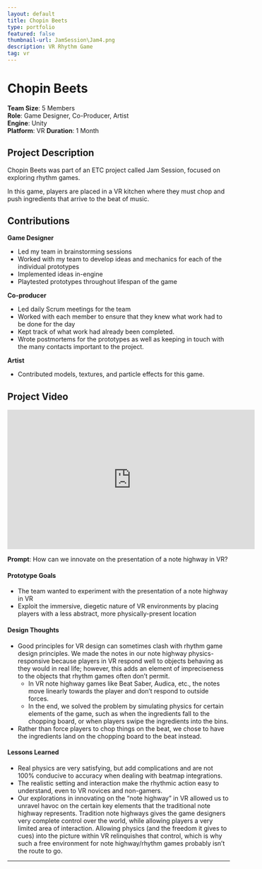 ```yaml
---
layout: default
title: Chopin Beets
type: portfolio
featured: false
thumbnail-url: JamSession\Jam4.png
description: VR Rhythm Game
tag: vr
---
```


# Chopin Beets
**Team Size**: 5 Members  
**Role**: Game Designer, Co-Producer, Artist  
**Engine**: Unity  
**Platform**: VR 
**Duration**: 1 Month  

## Project Description

Chopin Beets was part of an ETC project called Jam Session, focused on exploring rhythm games.

In this game, players are placed in a VR kitchen where they must chop and push ingredients that arrive to the beat of music.

## Contributions
**Game Designer**
- Led my team in brainstorming sessions
- Worked with my team to develop ideas and mechanics for each of the individual prototypes
- Implemented ideas in-engine
- Playtested prototypes throughout lifespan of the game

**Co-producer**
- Led daily Scrum meetings for the team
- Worked with each member to ensure that they knew what work had to be done for the day
- Kept track of what work had already been completed.
- Wrote postmortems for the prototypes as well as keeping in touch with the many contacts important to the project.

**Artist** 
- Contributed models, textures, and particle effects for this game.


## Project Video
<iframe width="560" height="315" src="https://www.youtube.com/embed/6X7KO0b_9zE" frameborder="0" allow="accelerometer; autoplay; clipboard-write; encrypted-media; gyroscope; picture-in-picture" allowfullscreen></iframe>

**Prompt**: How can we innovate on the presentation of a note highway in VR?

#### Prototype Goals
- The team wanted to experiment with the presentation of a note highway in VR
- Exploit the immersive, diegetic nature of VR environments by placing players with a less abstract, more physically-present location

#### Design Thoughts
- Good principles for VR design can sometimes clash with rhythm game design principles. We made the notes in our note highway physics-responsive because players in VR respond well to objects behaving as they would in real life; however, this adds an element of impreciseness to the objects that rhythm games often don’t permit.
	- In VR note highway games like Beat Saber, Audica, etc., the notes move linearly towards the player and don’t respond to outside forces.
	- In the end, we solved the problem by simulating physics for certain elements of the game, such as when the ingredients fall to the chopping board, or when players swipe the ingredients into the bins.
- Rather than force players to chop things on the beat, we chose to have the ingredients land on the chopping board to the beat instead.

#### Lessons Learned
- Real physics are very satisfying, but add complications and are not 100% conducive to accuracy when dealing with beatmap integrations.
- The realistic setting and interaction make the rhythmic action easy to understand, even to VR novices and non-gamers.
- Our explorations in innovating on the “note highway” in VR allowed us to unravel havoc on the certain key elements that the traditional note highway represents. Tradition note highways gives the game designers very complete control over the world, while allowing players a very limited area of interaction. Allowing physics (and the freedom it gives to cues) into the picture within VR relinquishes that control, which is why such a free environment for note highway/rhythm games probably isn’t the route to go.

---